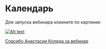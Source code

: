# Календарь
Для запуска вебинара кликните по картинке:

[![Alt text](https://img.youtube.com/vi/7Z0mvB6X5f8/0.jpg)](https://www.youtube.com/watch?v=7Z0mvB6X5f8)

[Спасибо Анастасии Коледа за вебинар](https://www.youtube.com/channel/UCSBeL28cCqIyHFxmCTK1Ejw)

